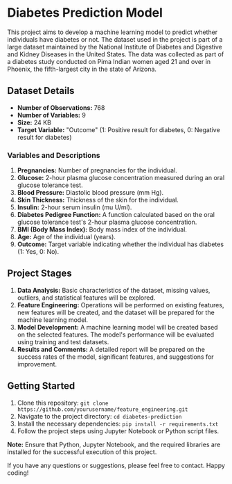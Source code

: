 # Diabetes Prediction Model


This project aims to develop a machine learning model to predict whether individuals have diabetes or not. The dataset used in the project is part of a large dataset maintained by the National Institute of Diabetes and Digestive and Kidney Diseases in the United States. The data was collected as part of a diabetes study conducted on Pima Indian women aged 21 and over in Phoenix, the fifth-largest city in the state of Arizona.

## Dataset Details

- **Number of Observations:** 768
- **Number of Variables:** 9
- **Size:** 24 KB
- **Target Variable:** "Outcome" (1: Positive result for diabetes, 0: Negative result for diabetes)

### Variables and Descriptions

1. **Pregnancies:** Number of pregnancies for the individual.
2. **Glucose:** 2-hour plasma glucose concentration measured during an oral glucose tolerance test.
3. **Blood Pressure:** Diastolic blood pressure (mm Hg).
4. **Skin Thickness:** Thickness of the skin for the individual.
5. **Insulin:** 2-hour serum insulin (mu U/ml).
6. **Diabetes Pedigree Function:** A function calculated based on the oral glucose tolerance test's 2-hour plasma glucose concentration.
7. **BMI (Body Mass Index):** Body mass index of the individual.
8. **Age:** Age of the individual (years).
9. **Outcome:** Target variable indicating whether the individual has diabetes (1: Yes, 0: No).

## Project Stages

1. **Data Analysis:** Basic characteristics of the dataset, missing values, outliers, and statistical features will be explored.
2. **Feature Engineering:** Operations will be performed on existing features, new features will be created, and the dataset will be prepared for the machine learning model.
3. **Model Development:** A machine learning model will be created based on the selected features. The model's performance will be evaluated using training and test datasets.
4. **Results and Comments:** A detailed report will be prepared on the success rates of the model, significant features, and suggestions for improvement.

## Getting Started

1. Clone this repository: `git clone https://github.com/yourusername/feature_engineering.git`
2. Navigate to the project directory: `cd diabetes-prediction`
3. Install the necessary dependencies: `pip install -r requirements.txt`
4. Follow the project steps using Jupyter Notebook or Python script files.

**Note:** Ensure that Python, Jupyter Notebook, and the required libraries are installed for the successful execution of this project.

If you have any questions or suggestions, please feel free to contact. Happy coding!
